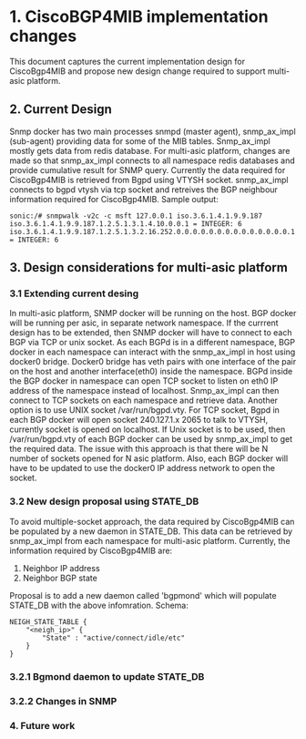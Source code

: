 # 1. CiscoBGP4MIB implementation changes

This document captures the current implementation design for CiscoBgp4MIB and propose new design change required to support multi-asic platform.

## 2. Current Design
Snmp docker has two main processes snmpd (master agent), snmp_ax_impl (sub-agent) providing data for some of the MIB tables.  Snmp_ax_impl mostly gets data from redis database. For multi-asic platform, changes are made so that snmp_ax_impl connects to all namespace redis databases and provide cumulative result for SNMP query. Currently the data required for CiscoBgp4MIB is retrieved from Bgpd using VTYSH socket. snmp_ax_impl connects to bgpd vtysh via tcp socket and retreives the BGP neighbour information required for CiscoBgp4MIB.
Sample output:
```
sonic:/# snmpwalk -v2c -c msft 127.0.0.1 iso.3.6.1.4.1.9.9.187
iso.3.6.1.4.1.9.9.187.1.2.5.1.3.1.4.10.0.0.1 = INTEGER: 6
iso.3.6.1.4.1.9.9.187.1.2.5.1.3.2.16.252.0.0.0.0.0.0.0.0.0.0.0.0.0.0.1 = INTEGER: 6
```

## 3. Design considerations for multi-asic platform
### 3.1 Extending current desing
In multi-asic platform, SNMP docker will be running on the host. BGP docker will be running per asic, in separate network namespace. If the currrent design has to be extended, then SNMP docker will have to connect to each BGP via TCP or unix socket. As each BGPd is in a different namespace, BGP docker in each namespace can interact with the snmp_ax_impl in host using docker0 bridge. Docker0 bridge has veth pairs with one interface of the pair on the host and another interface(eth0) inside the namespace. BGPd inside the BGP docker in namespace can open TCP socket to listen on eth0 IP address of the namespace instead of localhost. Snmp_ax_impl can then connect to TCP sockets on each namespace and retrieve data. Another option is to use UNIX socket /var/run/bgpd.vty. For TCP socket, Bgpd in each BGP docker will open socket 240.127.1.x 2065 to talk to VTYSH, currently socket is opened on localhost. If Unix socket is to be used, then /var/run/bgpd.vty of each BGP docker can be used by snmp_ax_impl to get the required data. The issue with this approach is that there will be N number of sockets opened for N asic platform. Also, each BGP docker will have to be updated to use the docker0 IP address network to open the socket.

### 3.2 New design proposal using STATE_DB
To avoid multiple-socket approach, the data required by CiscoBgp4MIB can be populated by a new daemon in STATE_DB. This data can be retrieved by snmp_ax_impl from each namespace for multi-asic platform. Currently, the information required by CiscoBgp4MIB are:
1. Neighbor IP address 
2. Neighbor BGP state 

Proposal is to add a new daemon called 'bgpmond' which will populate STATE_DB with the above infomration. 
Schema:
```
NEIGH_STATE_TABLE {
    "<neigh_ip>" { 
  		"State" : "active/connect/idle/etc"
    }
}
```  

### 3.2.1 Bgmond daemon to update STATE_DB


### 3.2.2 Changes in SNMP

### 4. Future work


